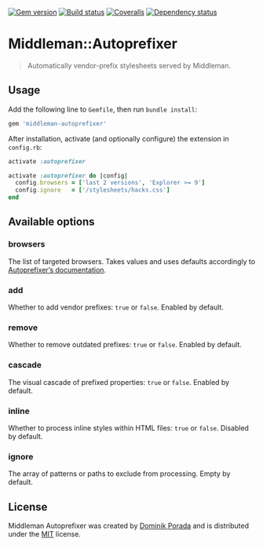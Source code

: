 [![Gem version](https://img.shields.io/gem/v/middleman-autoprefixer.svg)](https://rubygems.org/gems/middleman-autoprefixer) [![Build status](https://img.shields.io/travis/middleman/middleman-autoprefixer.svg)](https://travis-ci.org/middleman/middleman-autoprefixer) [![Coveralls](https://img.shields.io/coveralls/middleman/middleman-autoprefixer.svg)](https://coveralls.io/r/middleman/middleman-autoprefixer) [![Dependency status](https://img.shields.io/gemnasium/middleman/middleman-autoprefixer.svg)](https://gemnasium.com/middleman/middleman-autoprefixer)

# Middleman::Autoprefixer

> Automatically vendor-prefix stylesheets served by Middleman.

## Usage

Add the following line to `Gemfile`, then run `bundle install`:

```ruby
gem 'middleman-autoprefixer'
```

After installation, activate (and optionally configure) the extension in `config.rb`:

```ruby
activate :autoprefixer
```

```ruby
activate :autoprefixer do |config|
  config.browsers = ['last 2 versions', 'Explorer >= 9']
  config.ignore   = ['/stylesheets/hacks.css']
end
```

## Available options

### browsers

The list of targeted browsers. Takes values and uses defaults accordingly to [Autoprefixer’s documentation](https://github.com/postcss/autoprefixer#browsers).

### add

Whether to add vendor prefixes: `true` or `false`. Enabled by default.

### remove

Whether to remove outdated prefixes: `true` or `false`. Enabled by default.

### cascade

The visual cascade of prefixed properties: `true` or `false`. Enabled by default.

### inline

Whether to process inline styles within HTML files: `true` or `false`. Disabled by default.

### ignore

The array of patterns or paths to exclude from processing. Empty by default.

## License

Middleman Autoprefixer was created by [Dominik Porada](https://github.com/porada) and is distributed under the [MIT](http://porada.mit-license.org/) license.
